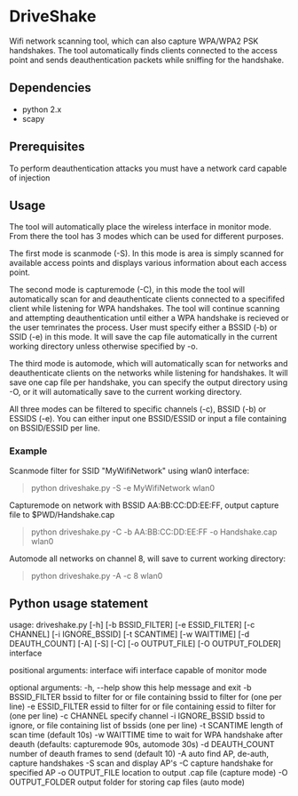 # DriveShake

Wifi network scanning tool, which can also capture WPA/WPA2 PSK handshakes. The tool automatically finds clients connected to the access point and sends deauthentication packets while sniffing for the handshake.

## Dependencies

  - python 2.x
  - scapy
  

## Prerequisites

To perform deauthentication attacks you must have a network card capable of injection

## Usage

The tool will automatically place the wireless interface in monitor mode. From
there the tool has 3 modes which can be used for different purposes.

The first mode is scanmode (-S). In this mode is area is simply scanned for available access points and displays various information about each access point.


The second mode is capturemode (-C), in this mode the tool will automatically scan for and deauthenticate clients connected to a specififed client while listening for WPA handshakes. The tool will continue scanning and attempting deauthentication until either a WPA handshake is recieved or the user temrinates the process. User must specify either a BSSID (-b) or SSID (-e) in this mode. It will save the cap file automatically in the current working directory unless otherwise specified by -o.

The third mode is automode, which will automatically scan for networks and deauthenticate clients on the networks while listening for handshakes. It will save one cap file per handshake, you can specify the output directory using -O, or it will automatically save to the current working directory.

All three modes can be filtered to specific channels (-c), BSSID (-b) or ESSIDS (-e). You can either input one BSSID/ESSID or input a file containing on BSSID/ESSID per line. 


### Example
  
Scanmode filter for SSID "MyWifiNetwork" using wlan0 interface:

> python driveshake.py -S -e MyWifiNetwork wlan0

Capturemode on network with BSSID AA:BB:CC:DD:EE:FF, output capture file to $PWD/Handshake.cap

> python driveshake.py -C -b AA:BB:CC:DD:EE:FF  -o Handshake.cap wlan0

Automode all networks on channel 8, will save to current working directory:

> python driveshake.py -A -c 8  wlan0



## Python usage statement

usage: driveshake.py [-h] [-b BSSID_FILTER] [-e ESSID_FILTER] [-c CHANNEL]
                     [-i IGNORE_BSSID] [-t SCANTIME] [-w WAITTIME]
                     [-d DEAUTH_COUNT] [-A] [-S] [-C] [-o OUTPUT_FILE]
                     [-O OUTPUT_FOLDER]
                     interface

positional arguments:
  interface         wifi interface capable of monitor mode

optional arguments:
  -h, --help        show this help message and exit
  -b BSSID_FILTER   bssid to filter for or file containing bssid to filter for
                    (one per line)
  -e ESSID_FILTER   essid to filter for or file containing essid to filter for
                    (one per line)
  -c CHANNEL        specify channel
  -i IGNORE_BSSID   bssid to ignore, or file containing list of bssids (one
                    per line)
  -t SCANTIME       length of scan time (default 10s)
  -w WAITTIME       time to wait for WPA handshake after deauth (defaults:
                    capturemode 90s, automode 30s)
  -d DEAUTH_COUNT   number of deauth frames to send (default 10)
  -A                auto find AP, de-auth, capture handshakes
  -S                scan and display AP's
  -C                capture handshake for specified AP
  -o OUTPUT_FILE    location to output .cap file (capture mode)
  -O OUTPUT_FOLDER  output folder for storing cap files (auto mode)

